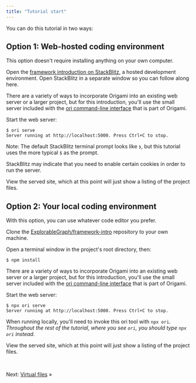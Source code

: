 ```yaml
---
title: "Tutorial start"
---
```


You can do this tutorial in two ways:

## Option 1: Web-hosted coding environment

This option doesn't require installing anything on your own computer.

<span class="tutorialStep"></span> Open the [framework introduction on StackBlitz](https://stackblitz.com/github/ExplorableGraph/framework-intro), a hosted development environment. Open StackBlitz in a separate window so you can follow along here.

There are a variety of ways to incorporate Origami into an existing web server or a larger project, but for this introduction, you'll use the small server included with the [ori command-line interface](/cli) that is part of Origami.

<span class="tutorialStep"></span> Start the web server:

```console
$ ori serve
Server running at http://localhost:5000. Press Ctrl+C to stop.
```

Note: The default StackBlitz terminal prompt looks like `❯`, but this tutorial uses the more typical `$` as the prompt.

StackBlitz may indicate that you need to enable certain cookies in order to run the server.

<span class="tutorialStep"></span> View the served site, which at this point will just show a listing of the project files.

## Option 2: Your local coding environment

With this option, you can use whatever code editor you prefer.

<span class="tutorialStep"></span> Clone the [ExplorableGraph/framework-intro](https://github.com/ExplorableGraph/framework-intro) repository to your own machine.

<span class="tutorialStep"></span> Open a terminal window in the project's root directory, then:

```console
$ npm install
```

There are a variety of ways to incorporate Origami into an existing web server or a larger project, but for this introduction, you'll use the small server included with the [ori command-line interface](/cli) that is part of Origami.

<span class="tutorialStep"></span> Start the web server:

```console
$ npx ori serve
Server running at http://localhost:5000. Press Ctrl+C to stop.
```

When running locally, you'll need to invoke this ori tool with `npx ori`. _Throughout the rest of the tutorial, where you see `ori`, you should type `npx ori` instead._

<span class="tutorialStep"></span> View the served site, which at this point will just show a listing of the project files.

&nbsp;

Next: [Virtual files](intro2.html) »

